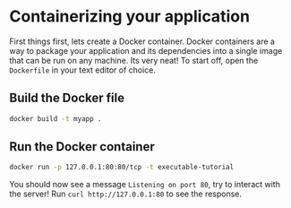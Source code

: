 # Containerizing your application

First things first, lets create a Docker container. Docker containers are a way to package your application and its dependencies into a single image that can be run on any machine. Its very neat! To start off, open the `Dockerfile` in your text editor of choice.

## Build the Docker file

```bash
docker build -t myapp .
```

## Run the Docker container

```bash
docker run -p 127.0.0.1:80:80/tcp -t executable-tutorial
```

You should now see a message `Listening on port 80`, try to interact with the server! Run `curl http://127.0.0.1:80` to see the response.
